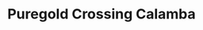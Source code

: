 ---
title: "Puregold Crossing Calamba"
url: /calamba/puregold-crossing-calamba/
shop: supermarket
---